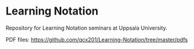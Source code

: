 # Learning Notation
Repository for Learning Notation seminars at Uppsala University.

PDF files: https://github.com/qcx201/Learning-Notation/tree/master/pdfs
